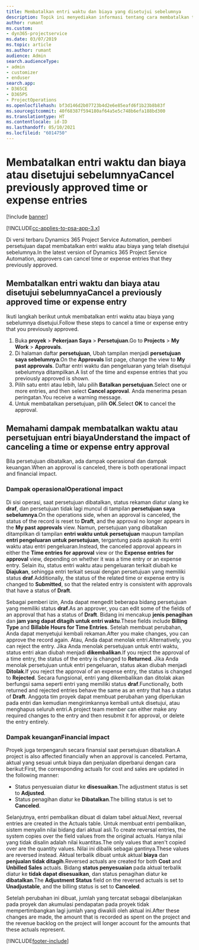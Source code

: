 ```yaml
---
title: Membatalkan entri waktu dan biaya yang disetujui sebelumnya
description: Topik ini menyediakan informasi tentang cara membatalkan transaksi waktu dan biaya proyek yang disetujui.
author: rumant
ms.custom:
- dyn365-projectservice
ms.date: 03/07/2019
ms.topic: article
ms.author: rumant
audience: Admin
search.audienceType:
- admin
- customizer
- enduser
search.app:
- D365CE
- D365PS
- ProjectOperations
ms.openlocfilehash: bf3d146d2b07723b4d2e6e85eafd6f1b23b8b83f
ms.sourcegitcommit: 40f68387f594180af64a5e5c748b6efa188bd300
ms.translationtype: HT
ms.contentlocale: id-ID
ms.lasthandoff: 05/10/2021
ms.locfileid: "6014750"
---
```

# <a name="cancel-previously-approved-time-or-expense-entries"></a><span data-ttu-id="a61cc-103">Membatalkan entri waktu dan biaya atau disetujui sebelumnya</span><span class="sxs-lookup"><span data-stu-id="a61cc-103">Cancel previously approved time or expense entries</span></span>

[!include [banner](../includes/psa-now-project-operations.md)]

[!INCLUDE[cc-applies-to-psa-app-3.x](../includes/cc-applies-to-psa-app-3x.md)]

<span data-ttu-id="a61cc-104">Di versi terbaru Dynamics 365 Project Service Automation, pemberi persetujuan dapat membatalkan entri waktu atau biaya yang telah disetujui sebelumnya.</span><span class="sxs-lookup"><span data-stu-id="a61cc-104">In the latest version of Dynamics 365 Project Service Automation, approvers can cancel time or expense entries that they previously approved.</span></span>

## <a name="cancel-a-previously-approved-time-or-expense-entry"></a><span data-ttu-id="a61cc-105">Membatalkan entri waktu dan biaya atau disetujui sebelumnya</span><span class="sxs-lookup"><span data-stu-id="a61cc-105">Cancel a previously approved time or expense entry</span></span>

<span data-ttu-id="a61cc-106">Ikuti langkah berikut untuk membatalkan entri waktu atau biaya yang sebelumnya disetujui.</span><span class="sxs-lookup"><span data-stu-id="a61cc-106">Follow these steps to cancel a time or expense entry that you previously approved.</span></span>

1. <span data-ttu-id="a61cc-107">Buka **proyek** \> **Pekerjaan Saya** \> **Persetujuan**.</span><span class="sxs-lookup"><span data-stu-id="a61cc-107">Go to **Projects** \> **My Work** \> **Approvals**.</span></span>
2. <span data-ttu-id="a61cc-108">Di halaman daftar **persetujuan**, Ubah tampilan menjadi **persetujuan saya sebelumnya**.</span><span class="sxs-lookup"><span data-stu-id="a61cc-108">On the **Approvals** list page, change the view to **My past approvals**.</span></span> <span data-ttu-id="a61cc-109">Daftar entri waktu dan pengeluaran yang telah disetujui sebelumnya ditampilkan.</span><span class="sxs-lookup"><span data-stu-id="a61cc-109">A list of the time and expense entries that you previously approved is shown.</span></span>
3. <span data-ttu-id="a61cc-110">Pilih satu entri atau lebih, lalu pilih **Batalkan persetujuan**.</span><span class="sxs-lookup"><span data-stu-id="a61cc-110">Select one or more entries, and then select **Cancel approval**.</span></span> <span data-ttu-id="a61cc-111">Anda menerima pesan peringatan.</span><span class="sxs-lookup"><span data-stu-id="a61cc-111">You receive a warning message.</span></span>
4. <span data-ttu-id="a61cc-112">Untuk membatalkan persetujuan, pilih **OK**.</span><span class="sxs-lookup"><span data-stu-id="a61cc-112">Select **OK** to cancel the approval.</span></span>

## <a name="understand-the-impact-of-canceling-a-time-or-expense-entry-approval"></a><span data-ttu-id="a61cc-113">Memahami dampak membatalkan waktu atau persetujuan entri biaya</span><span class="sxs-lookup"><span data-stu-id="a61cc-113">Understand the impact of canceling a time or expense entry approval</span></span>

<span data-ttu-id="a61cc-114">Bila persetujuan dibatalkan, ada dampak operasional dan dampak keuangan.</span><span class="sxs-lookup"><span data-stu-id="a61cc-114">When an approval is canceled, there is both operational impact and financial impact.</span></span>

### <a name="operational-impact"></a><span data-ttu-id="a61cc-115">Dampak operasional</span><span class="sxs-lookup"><span data-stu-id="a61cc-115">Operational impact</span></span>

<span data-ttu-id="a61cc-116">Di sisi operasi, saat persetujuan dibatalkan, status rekaman diatur ulang ke **draf**, dan persetujuan tidak lagi muncul di tampilan **persetujuan saya sebelumnya**.</span><span class="sxs-lookup"><span data-stu-id="a61cc-116">On the operations side, when an approval is canceled, the status of the record is reset to **Draft**, and the approval no longer appears in the **My past approvals** view.</span></span> <span data-ttu-id="a61cc-117">Namun, persetujuan yang dibatalkan ditampilkan di tampilan **entri waktu untuk persetujuan** maupun tampilan **entri pengeluaran untuk persetujuan**, tergantung pada apakah itu entri waktu atau entri pengeluaran.</span><span class="sxs-lookup"><span data-stu-id="a61cc-117">Instead, the canceled approval appears in either the **Time entries for approval** view or the **Expense entries for approval** view, depending on whether it was a time entry or an expense entry.</span></span> <span data-ttu-id="a61cc-118">Selain itu, status entri waktu atau pengeluaran terkait diubah ke **Diajukan**, sehingga entri terkait sesuai dengan persetujuan yang memiliki status **draf**.</span><span class="sxs-lookup"><span data-stu-id="a61cc-118">Additionally, the status of the related time or expense entry is changed to **Submitted**, so that the related entry is consistent with approvals that have a status of **Draft**.</span></span>

<span data-ttu-id="a61cc-119">Sebagai pemberi izin, Anda dapat mengedit beberapa bidang persetujuan yang memiliki status **draf**.</span><span class="sxs-lookup"><span data-stu-id="a61cc-119">As an approver, you can edit some of the fields of an approval that has a status of **Draft**.</span></span> <span data-ttu-id="a61cc-120">Bidang ini mencakup **jenis penagihan** dan **jam yang dapat ditagih untuk entri waktu**.</span><span class="sxs-lookup"><span data-stu-id="a61cc-120">These fields include **Billing Type** and **Billable Hours for Time Entries**.</span></span> <span data-ttu-id="a61cc-121">Setelah membuat perubahan, Anda dapat menyetujui kembali rekaman.</span><span class="sxs-lookup"><span data-stu-id="a61cc-121">After you make changes, you can approve the record again.</span></span> <span data-ttu-id="a61cc-122">Atau, Anda dapat menolak entri.</span><span class="sxs-lookup"><span data-stu-id="a61cc-122">Alternatively, you can reject the entry.</span></span> <span data-ttu-id="a61cc-123">Jika Anda menolak persetujuan untuk entri waktu, status entri akan diubah menjadi **dikembalikan**.</span><span class="sxs-lookup"><span data-stu-id="a61cc-123">If you reject the approval of a time entry, the status of the entry is changed to **Returned**.</span></span> <span data-ttu-id="a61cc-124">Jika Anda menolak persetujuan untuk entri pengeluaran, status akan diubah menjadi **Ditolak**.</span><span class="sxs-lookup"><span data-stu-id="a61cc-124">If you reject the approval of an expense entry, the status is changed to **Rejected**.</span></span> <span data-ttu-id="a61cc-125">Secara fungsional, entri yang dikembalikan dan ditolak akan berfungsi sama seperti entri yang memiliki status **draf**.</span><span class="sxs-lookup"><span data-stu-id="a61cc-125">Functionally, both returned and rejected entries behave the same as an entry that has a status of **Draft**.</span></span> <span data-ttu-id="a61cc-126">Anggota tim proyek dapat membuat perubahan yang diperlukan pada entri dan kemudian mengirimkannya kembali untuk disetujui, atau menghapus seluruh entri.</span><span class="sxs-lookup"><span data-stu-id="a61cc-126">A project team member can either make any required changes to the entry and then resubmit it for approval, or delete the entry entirely.</span></span>

### <a name="financial-impact"></a><span data-ttu-id="a61cc-127">Dampak keuangan</span><span class="sxs-lookup"><span data-stu-id="a61cc-127">Financial impact</span></span>

<span data-ttu-id="a61cc-128">Proyek juga terpengaruh secara finansial saat persetujuan dibatalkan.</span><span class="sxs-lookup"><span data-stu-id="a61cc-128">A project is also affected financially when an approval is canceled.</span></span> <span data-ttu-id="a61cc-129">Pertama, aktual yang sesuai untuk biaya dan penjualan diperbarui dengan cara berikut:</span><span class="sxs-lookup"><span data-stu-id="a61cc-129">First, the corresponding actuals for cost and sales are updated in the following manner:</span></span>

- <span data-ttu-id="a61cc-130">Status penyesuaian diatur ke **disesuaikan**.</span><span class="sxs-lookup"><span data-stu-id="a61cc-130">The adjustment status is set to **Adjusted**.</span></span>
- <span data-ttu-id="a61cc-131">Status penagihan diatur ke **Dibatalkan**.</span><span class="sxs-lookup"><span data-stu-id="a61cc-131">The billing status is set to **Canceled**.</span></span>

<span data-ttu-id="a61cc-132">Selanjutnya, entri pembalikan dibuat di dalam tabel aktual.</span><span class="sxs-lookup"><span data-stu-id="a61cc-132">Next, reversal entries are created in the Actuals table.</span></span> <span data-ttu-id="a61cc-133">Untuk membuat entri pembalikan, sistem menyalin nilai bidang dari aktual asli.</span><span class="sxs-lookup"><span data-stu-id="a61cc-133">To create reversal entries, the system copies over the field values from the original actuals.</span></span> <span data-ttu-id="a61cc-134">Hanya nilai yang tidak disalin adalah nilai kuantitas.</span><span class="sxs-lookup"><span data-stu-id="a61cc-134">The only values that aren't copied over are the quantity values.</span></span> <span data-ttu-id="a61cc-135">Nilai ini dibalik sebagai gantinya.</span><span class="sxs-lookup"><span data-stu-id="a61cc-135">These values are reversed instead.</span></span> <span data-ttu-id="a61cc-136">Aktual terbalik dibuat untuk aktual **biaya** dan **penjualan tidak ditagih**.</span><span class="sxs-lookup"><span data-stu-id="a61cc-136">Reversed actuals are created for both **Cost** and **Unbilled Sales** actuals.</span></span> <span data-ttu-id="a61cc-137">Bidang **status penyesuaian** pada aktual terbalik diatur ke **tidak dapat disesuaikan**, dan status penagihan diatur ke **dibatalkan**.</span><span class="sxs-lookup"><span data-stu-id="a61cc-137">The **Adjustment Status** field on the reversed actuals is set to **Unadjustable**, and the billing status is set to **Canceled**.</span></span>

<span data-ttu-id="a61cc-138">Setelah perubahan ini dibuat, jumlah yang tercatat sebagai dibelanjakan pada proyek dan akumulasi pendapatan pada proyek tidak mempertimbangkan lagi jumlah yang diwakili oleh aktual ini.</span><span class="sxs-lookup"><span data-stu-id="a61cc-138">After these changes are made, the amount that is recorded as spent on the project and the revenue backlog on the project will longer account for the amounts that these actuals represent.</span></span>


[!INCLUDE[footer-include](../includes/footer-banner.md)]